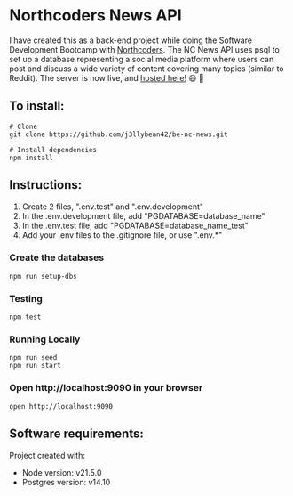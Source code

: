 # Northcoders News API

I have created this as a back-end project while doing the Software Development Bootcamp with [Northcoders](https://northcoders.com/). The NC News API uses psql to set up a database representing a social media platform where users can post and discuss a wide variety of content covering many topics (similar to Reddit). The server is now live, and [hosted here!](https://nc-news-3uh0.onrender.com/api) :smile: :partying_face:


## To install:
```
# Clone
git clone https://github.com/j3llybean42/be-nc-news.git

# Install dependencies
npm install
```

## Instructions:
1. Create 2 files, ".env.test" and ".env.development"
2. In the .env.development file, add "PGDATABASE=database_name"
3. In the .env.test file, add "PGDATABASE=database_name_test"
4. Add your .env files to the .gitignore file, or use ".env.*"
### Create the databases
```
npm run setup-dbs
```
### Testing
```
npm test
```
### Running Locally
```
npm run seed
npm run start
```
### Open http://localhost:9090 in your browser
```
open http://localhost:9090
```

## Software requirements:
Project created with:
* Node version: v21.5.0
* Postgres version: v14.10
